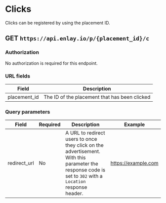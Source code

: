 # Clicks

Clicks can be registered by using the placement ID.

## GET `https://api.enlay.io/p/{placement_id}/c`

### Authorization
No authorization is required for this endpoint.

### URL fields
| Field | Description 
| --- | --- 
| placement_id | The ID of the placement that has been clicked 

### Query parameters
| Field | Required | Description | Example 
| --- | --- | --- | ---
| redirect_url | No | A URL to redirect users to once they click on the advertisement. With this parameter the response code is set to `302` with a `Location` response header. | https://example.com
